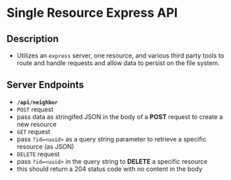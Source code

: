Single Resource Express API
===

## Description
  * Utilizes an `express` server, one resource, and various third party tools to route and handle requests and allow data to persist on the file system.

## Server Endpoints
  * **`/api/neighbor`**
  * `POST` request
   * pass data as stringifed JSON in the body of a **POST** request to create a new resource
  * `GET` request
   * pass `?id=<uuid>` as a query string parameter to retrieve a specific resource (as JSON)
  * `DELETE` request
   * pass `?id=<uuid>` in the query string to **DELETE** a specific resource
   * this should return a 204 status code with no content in the body
